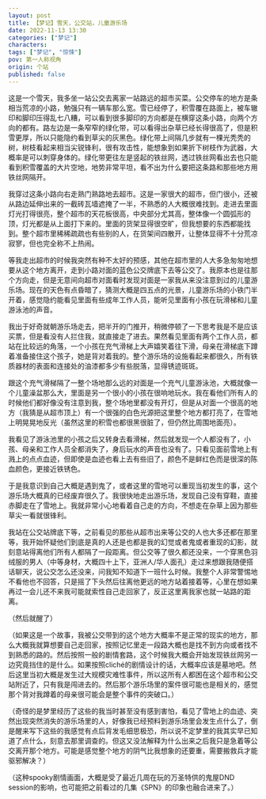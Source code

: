 ```yaml
---
layout: post
title: 【梦记】雪天，公交站，儿童游乐场
date: 2022-11-13 13:30
categories: ["梦记"]
characters: 
tags: ["梦记", "惊悚"]
pov: 第一人称视角
origin: 个站
published: false
---
```


这是一个雪天，我多坐一站公交去离家一站路远的超市买菜。公交停车的地方是条相当荒凉的小路，勉强只有一辆车那么宽。雪已经停了，积雪覆在路面上，被车辙印和脚印压得乱七八糟，可以看到很多脚印的方向都是在横穿这条小路，向两个方向的都有。路左边是一条窄窄的绿化带，可以看得出杂草已经长得很高了，但是积雪更厚，所以只能隐约看到草尖的灰黑色。绿化带上间隔几步就有一棵光秃秃的树，树枝看起来相当尖锐锋利，很有攻击性，能想象到如果折下树枝作为武器，大概率是可以刺穿身体的。绿化带更往左是竖起的铁丝网，透过铁丝网看出去也只能看到积雪覆盖的大片空地，地势非常平坦，看不出为什么要把这条路和那些地方用铁丝网隔开。

我穿过这条小路向右走熟门熟路地去超市。这是一家很大的超市，但门很小，还被从路边延伸出来的一截砖瓦墙遮掩了一半，不熟悉的人大概很难找到。走进去里面灯光打得很亮，整个超市的天花板很高，中央部分尤其高，整体像一个圆弧形的顶，灯光都是从上面打下来的。里面的货架显得很空旷，但我想要的东西都能找到。整个超市里稀稀疏疏也有些别的人，在货架间四散开，让整体显得不十分荒凉寂寥，但也完全称不上热闹。

等我走出超市的时候我突然有种不太好的预感，其他在超市里的人大多急匆匆地想要从这个地方离开，走到小路对面的蓝色公交牌底下去等公交了。我原本也是往那个方向走，但是无意间向超市对面看时发现对面是一家我从来没注意到过的儿童游乐场。现在的天色有点昏暗了，猜测大概是四五点的光景，儿童游乐场的小铁门半开着，感觉隐约能看见里面有些成年工作人员，能听见里面有小孩在玩滑梯和儿童游泳池的声音。

我出于好奇就朝游乐场走去，把半开的门推开，稍微停顿了一下思考我是不是应该买票，但是看没有人拦住我，就直接走了进去。果然看见里面有两个工作人员，都站在比较远的角落，一个小孩在充气滑梯上大声嬉笑着往下滑，母亲在滑梯底下蹲着准备接住这个孩子，她是背对着我的。整个游乐场的设施看起来都很久，所有铁质器材的表面和连接处的油漆都多少有些脱落，显得锈迹斑斑。

跟这个充气滑梯隔了一整个场地那么远的对面是一个充气儿童游泳池，大概就像一个儿童澡盆那么大，里面是另一个很小的小孩在很响地玩水。我在看他们所有人的时候他们都好像没有注意到我，整个场地里都没有开灯，但是从对面一个很高的地方（我猜是从超市顶上）有一个很强的白色光源把这里整个地方都打亮了，在雪地上明晃晃地反光（虽然这里的积雪也都很黑很脏了，但仍然比周围地面亮）。

我看见了游泳池里的小孩之后又转身去看滑梯，然后就发现一个人都没有了，小孩、母亲和工作人员全都消失了，身后玩水的声音也没有了。只看见面前雪地上有溅上的点点血迹，但即使是血迹也看上去有些旧了，颜色不是鲜红色而是很深的陈血颜色，更接近铁锈色。

于是我意识到自己大概是遇到鬼了，或者这里的雪地可以重现当初发生的事，这个游乐场大概真的已经废弃很久了。我很快地走出游乐场，发现自己没有穿鞋，直接赤脚走在了雪地上。我就非常小心地看着自己走的方向，不想走在杂草上因为那些草尖一看就很锋利。

我站在公交站牌底下等，之前看见的那些从超市出来等公交的人也大多还都在那里等，我开始怀疑他们到底是真的人还是也都是我的幻觉或者鬼或者重现的幻影，就刻意站得离他们所有人都隔了一段距离。但公交等了很久都还没来，一个穿黑色羽绒服的男人（中等身材，大概四十上下，亚洲人/华人面孔）走过来想跟我随便搭话聊天，说公交怎么还没来，问我知不知道下一班什么时候。我整个人非常警惕地不看他也不回答，只是摇了下头然后往离他更远的地方站着接着等，心里在想如果再过一会儿还不来我可能就索性自己走回家了，反正这里离我家也就一站路的距离。

（然后就醒了）

（如果这是一个故事，我被公交带到的这个地方大概率不是正常的现实的地方，那么大概我就算想要自己走回家，按照记忆里走一段路大概也是找不到方向或者找不到熟悉的路的。然后按照一般的剧情套路，这个时候我大概会开始发现铁丝网另一边究竟挡住的是什么。如果按照cliché的剧情设计的话，大概率应该是墓地吧。然后这里当初大概是发生过大规模灾难性事件，所以这所有人都困在这个超市和公交站附近了，只有我是闯进去的。然后那个游乐场里的案件很可能也是相关的，感觉那个背对我蹲着的母亲很可能会是整个事件的突破口。）

（奇怪的是梦里经历了这些的我当时甚至没有感到害怕，看见了雪地上的血迹、突然出现突然消失的游乐场里的人，好像我已经预料到游乐场里会发生点什么了，倒是醒来写下这些的我感觉有点后背发毛细思极恐，所以说不定梦里的我其实早已知道了点什么，刻意去那里调查的。但这又没法解释为什么出来之后我只是急着等公交离开那个地方。可能是感觉整个地方的阴气比我想象的还要重，需要搬救兵才能驱邪解决？）

（这种spooky剧情画面，大概是受了最近几周在玩的万圣特供的鬼屋DND session的影响，也可能把之前看过的几集《SPN》的印象也融合进来了。）
